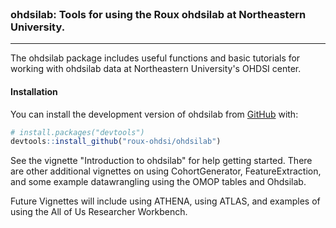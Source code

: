 
<br/>

### ohdsilab: Tools for using the Roux ohdsilab at Northeastern University.

<hr/>
<!-- badges: start -->
<!-- badges: end -->

The ohdsilab package includes useful functions and basic tutorials for working with
ohdsilab data at Northeastern University's OHDSI center. 

#### Installation

You can install the development version of ohdsilab from [GitHub](https://github.com/) with:

``` r
# install.packages("devtools")
devtools::install_github("roux-ohdsi/ohdsilab")
```

See the vignette "Introduction to ohdsilab" for help getting started. There are
other additional vignettes on using CohortGenerator, FeatureExtraction, and some
example datawrangling using the OMOP tables and Ohdsilab. 

Future Vignettes will include using ATHENA, using ATLAS, and examples of using
the All of Us Researcher Workbench. 
